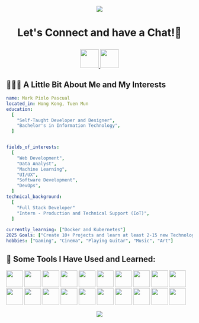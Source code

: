 <p align="center">
  <img src="https://capsule-render.vercel.app/api?type=waving&height=100&color=0:DE7C7D,100:AF1740&text=Hello!&reversal=false&section=header&fontColor=F8FAFC&textBg=false"/>
</p>

# <p align="center"> Let's Connect and have a Chat!💬
<p align="center">
  <a href="https://instagram.com/pyoloo.08">
  <img height="50" src="https://user-images.githubusercontent.com/46517096/166974368-9798f39f-1f46-499c-b14e-81f0a3f83a06.png"/>
</a> 
<a href="www.linkedin.com/in/mpiolopascual">
  <img height="50" src="https://res.cloudinary.com/du1mw6ozf/image/upload/v1734830526/1727490_linkedin_social_media_job_network_icon_r0wxsu.png"/>
</a>  
 </p>

## 👨🏻‍💻  A Little Bit About Me and My Interests
```yaml
name: Mark Piolo Pascual
located_in: Hong Kong, Tuen Mun
education:
  [
    "Self-Taught Developer and Designer",
    "Bachelor's in Information Technology",
  ]


fields_of_interests:
  [
    "Web Development",
    "Data Analyst",
    "Machine Learning",
    "UI/UX",
    "Software Development",
    "DevOps",
  ]
technical_background:
  [
    "Full Stack Developer"
    "Intern - Production and Technical Support (IoT)",
  ]
  
currently_learning: ["Docker and Kubernetes"]
2025 Goals: ["Create 10+ Projects and learn at least 2-15 new Technologies."]
hobbies: ["Gaming", "Cinema", "Playing Guitar", "Music", "Art"]
```
## 🚀  Some Tools I Have Used and Learned:
<p align="left">

<img src="https://cdn.jsdelivr.net/gh/devicons/devicon@latest/icons/intellij/intellij-original.svg" width="45" height="45" />
<img src="https://cdn.jsdelivr.net/gh/devicons/devicon@latest/icons/java/java-original.svg" width="45" height="45"/>
<img src="https://cdn.jsdelivr.net/gh/devicons/devicon@latest/icons/javascript/javascript-original.svg" width="45" height="45"/>
<img src="https://cdn.jsdelivr.net/gh/devicons/devicon@latest/icons/docker/docker-original.svg" width="45" height="45"/>
<img src="https://cdn.jsdelivr.net/gh/devicons/devicon@latest/icons/azure/azure-original.svg" width="45" height="45"/>  
<img src="https://cdn.jsdelivr.net/gh/devicons/devicon@latest/icons/php/php-original.svg" width="45" height="45"/>      
<img src="https://cdn.jsdelivr.net/gh/devicons/devicon@latest/icons/react/react-original.svg" width="45" height="45"/>
<img src="https://cdn.jsdelivr.net/gh/devicons/devicon@latest/icons/jira/jira-original-wordmark.svg" width="45" height="45"/>          
<img src="https://cdn.jsdelivr.net/gh/devicons/devicon@latest/icons/figma/figma-original.svg" width="45" height="45"/>          
<img src="https://cdn.jsdelivr.net/gh/devicons/devicon@latest/icons/vscode/vscode-original-wordmark.svg" width="45" height="45"/>          
<img src="https://cdn.jsdelivr.net/gh/devicons/devicon@latest/icons/npm/npm-original-wordmark.svg" width="45" height="45"/>          
<img src="https://cdn.jsdelivr.net/gh/devicons/devicon@latest/icons/mysql/mysql-original-wordmark.svg" width="45" height="45"/>          
<img src="https://cdn.jsdelivr.net/gh/devicons/devicon@latest/icons/postgresql/postgresql-original.svg" width="45" height="45"/>          
<img src="https://cdn.jsdelivr.net/gh/devicons/devicon@latest/icons/postman/postman-original.svg" width="45" height="45"/>          
<img src="https://cdn.jsdelivr.net/gh/devicons/devicon@latest/icons/git/git-original.svg" width="45" height="45"/>          
<img src="https://cdn.jsdelivr.net/gh/devicons/devicon@latest/icons/amazonwebservices/amazonwebservices-plain-wordmark.svg" width="45" height="45"/>          
<img src="https://cdn.jsdelivr.net/gh/devicons/devicon@latest/icons/html5/html5-original.svg" width="45" height="45"/>          
<img src="https://cdn.jsdelivr.net/gh/devicons/devicon@latest/icons/css3/css3-original.svg" width="45" height="45"/>          
<img src="https://cdn.jsdelivr.net/gh/devicons/devicon@latest/icons/tailwindcss/tailwindcss-original.svg" width="45" height="45"/>          
<img src="https://cdn.jsdelivr.net/gh/devicons/devicon@latest/icons/spring/spring-original-wordmark.svg" width="45" height="45"/>          
</p>

<p align="center">
  <img src="https://capsule-render.vercel.app/api?type=waving&height=100&color=0:DE7C7D,100:AF1740&text=Hello!&reversal=true&section=header&fontColor=F8FAFC&textBg=false"/>
</p>
